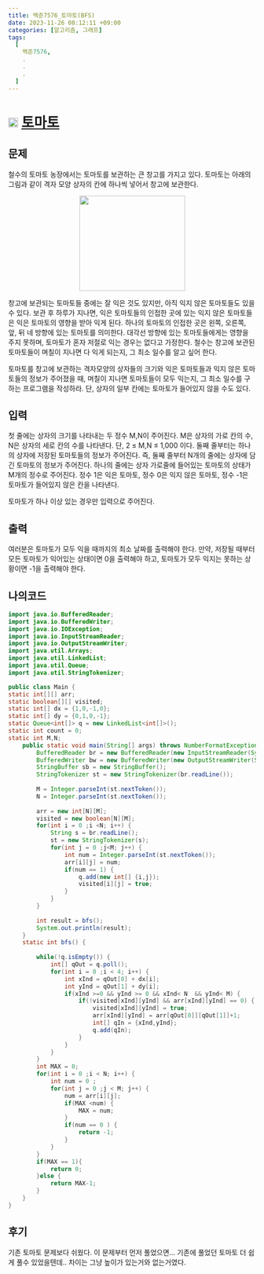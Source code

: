 ```yaml
---
title: 백준7576_토마토(BFS)
date: 2023-11-26 08:12:11 +09:00
categories: [알고리즘, 그래프]
tags:
  [
    백준7576,
    .
    .
    .
  ]
---
```


# <img width="20px"  src="https://d2gd6pc034wcta.cloudfront.net/tier/11.svg" class="solvedac-tier"> [토마토](https://www.acmicpc.net/problem/7576) 

## 문제
<p>철수의 토마토 농장에서는 토마토를 보관하는 큰 창고를 가지고 있다. 토마토는 아래의 그림과 같이 격자 모양 상자의 칸에 하나씩 넣어서 창고에 보관한다. </p>

<p style="text-align: center;"><img alt="" src="https://u.acmicpc.net/de29c64f-dee7-4fe0-afa9-afd6fc4aad3a/Screen%20Shot%202021-06-22%20at%202.41.22%20PM.png" style="width: 215px; height: 194px;"></p>

<p>창고에 보관되는 토마토들 중에는 잘 익은 것도 있지만, 아직 익지 않은 토마토들도 있을 수 있다. 보관 후 하루가 지나면, 익은 토마토들의 인접한 곳에 있는 익지 않은 토마토들은 익은 토마토의 영향을 받아 익게 된다. 하나의 토마토의 인접한 곳은 왼쪽, 오른쪽, 앞, 뒤 네 방향에 있는 토마토를 의미한다. 대각선 방향에 있는 토마토들에게는 영향을 주지 못하며, 토마토가 혼자 저절로 익는 경우는 없다고 가정한다. 철수는 창고에 보관된 토마토들이 며칠이 지나면 다 익게 되는지, 그 최소 일수를 알고 싶어 한다.</p>

<p>토마토를 창고에 보관하는 격자모양의 상자들의 크기와 익은 토마토들과 익지 않은 토마토들의 정보가 주어졌을 때, 며칠이 지나면 토마토들이 모두 익는지, 그 최소 일수를 구하는 프로그램을 작성하라. 단, 상자의 일부 칸에는 토마토가 들어있지 않을 수도 있다.</p>

## 입력
<p>첫 줄에는 상자의 크기를 나타내는 두 정수 M,N이 주어진다. M은 상자의 가로 칸의 수, N은 상자의 세로 칸의 수를 나타낸다. 단, 2 ≤ M,N ≤ 1,000 이다. 둘째 줄부터는 하나의 상자에 저장된 토마토들의 정보가 주어진다. 즉, 둘째 줄부터 N개의 줄에는 상자에 담긴 토마토의 정보가 주어진다. 하나의 줄에는 상자 가로줄에 들어있는 토마토의 상태가 M개의 정수로 주어진다. 정수 1은 익은 토마토, 정수 0은 익지 않은 토마토, 정수 -1은 토마토가 들어있지 않은 칸을 나타낸다.</p>

<p>토마토가 하나 이상 있는 경우만 입력으로 주어진다.</p>

## 출력
<p>여러분은 토마토가 모두 익을 때까지의 최소 날짜를 출력해야 한다. 만약, 저장될 때부터 모든 토마토가 익어있는 상태이면 0을 출력해야 하고, 토마토가 모두 익지는 못하는 상황이면 -1을 출력해야 한다.</p>

## 나의코드

```java
import java.io.BufferedReader;
import java.io.BufferedWriter;
import java.io.IOException;
import java.io.InputStreamReader;
import java.io.OutputStreamWriter;
import java.util.Arrays;
import java.util.LinkedList;
import java.util.Queue;
import java.util.StringTokenizer;

public class Main {
static int[][] arr;
static boolean[][] visited;
static int[] dx = {1,0,-1,0};
static int[] dy = {0,1,0,-1};
static Queue<int[]> q = new LinkedList<int[]>();
static int count = 0;
static int M,N;
	public static void main(String[] args) throws NumberFormatException, IOException {
		BufferedReader br = new BufferedReader(new InputStreamReader(System.in));
		BufferedWriter bw = new BufferedWriter(new OutputStreamWriter(System.out));
		StringBuffer sb = new StringBuffer();
		StringTokenizer st = new StringTokenizer(br.readLine());
		
		M = Integer.parseInt(st.nextToken());
		N = Integer.parseInt(st.nextToken());
		
		arr = new int[N][M];
		visited = new boolean[N][M];
		for(int i = 0 ;i <N; i++) {
			String s = br.readLine();
			st = new StringTokenizer(s);
			for(int j = 0 ;j<M; j++) {
				int num = Integer.parseInt(st.nextToken());
				arr[i][j] = num;
				if(num == 1) {
					q.add(new int[] {i,j});
					visited[i][j] = true;
				}
			}
		}
		
		int result = bfs();
		System.out.println(result);
	}
	static int bfs() {
		
		while(!q.isEmpty()) {
			int[] qOut = q.poll();
			for(int i = 0 ;i < 4; i++) {
				int xInd = qOut[0] + dx[i];
				int yInd = qOut[1] + dy[i];
				if(xInd >=0 && yInd >= 0 && xInd< N  && yInd< M) {
					if(!visited[xInd][yInd] && arr[xInd][yInd] == 0) {
						visited[xInd][yInd] = true;
						arr[xInd][yInd] = arr[qOut[0]][qOut[1]]+1;
						int[] qIn = {xInd,yInd};
						q.add(qIn);
					}
				}
			}
		}
		int MAX = 0;
		for(int i = 0 ;i < N; i++) {
			int num = 0 ;
			for(int j = 0 ;j < M; j++) {
				num = arr[i][j];
				if(MAX <num) {
					MAX = num;
				}
				if(num == 0 ) {
					return -1;
				}
			}
		}
		if(MAX == 1){
			return 0;
		}else {
			return MAX-1;
		}
	}
}

```

## 후기

<p> 기존 토마토 문제보다 쉬웠다. 이 문제부터 먼저 풀었으면... 기존에 풀었던 토마토 더 쉽게 풀수 있었을텐데.. 차이는 그냥 높이가 있는거와 없는거였다.</p>